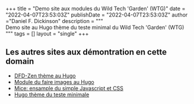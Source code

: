 +++
title = "Demo site aux modules du Wild Tech 'Garden' (WTG)"
date = "2022-04-07T23:53:03Z"
publishDate = "2022-04-07T23:53:03Z"
author ="Daniel F. Dickinson"
description = """\
Demo site au Hugo thème du teste minimal du Wild Tech 'Garden' (WTG) \
"""
tags = []
layout = "single"
+++

## Les autres sites aux démontration en cette domain

* [DFD-Zen thème au Hugo](https://www.zen-theme-hugo-wtg.wtg-demos.ca/)
* [Module du faire images au Hugo](https://www.image-handling-mod.wtg-demos.ca/)
* [Mice: ensample du simple Javascript et CSS](https://www.mice.wtg-demos.ca/)
* [Hugo thème du teste minimale](https://www.minimal-test-theme.wtg-demos.ca/fr/)
